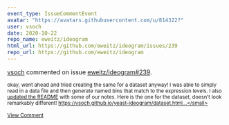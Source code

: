 ```yaml
---
event_type: IssueCommentEvent
avatar: "https://avatars.githubusercontent.com/u/814322?"
user: vsoch
date: 2020-10-22
repo_name: eweitz/ideogram
html_url: https://github.com/eweitz/ideogram/issues/239
repo_url: https://github.com/eweitz/ideogram
---
```


<a href='https://github.com/vsoch' target='_blank'>vsoch</a> commented on issue <a href='https://github.com/eweitz/ideogram/issues/239' target='_blank'>eweitz/ideogram#239</a>.

<small>okay, went ahead and tried creating the same for a dataset anyway! I was able to simply read in a data file and then generate named bins that match to the expression levels. I also [updated the README](https://github.com/vsoch/yeast-ideogram) with some of our notes. Here is the one for the dataset, doesn't look remarkably different! https://vsoch.github.io/yeast-ideogram/dataset.html...</small>

<a href='https://github.com/eweitz/ideogram/issues/239' target='_blank'>View Comment</a>